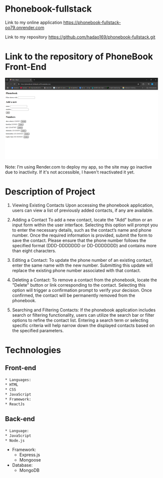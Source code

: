 # Phonebook-fullstack

Link to my online application https://phonebook-fullstack-oo79.onrender.com

Link to my repository https://github.com/hadao169/phonebook-fullstack.git

# Link to the repository of PhoneBook Front-End

![alt text](image.png)

Note: I’m using Render.com to deploy my app, so the site may go inactive due to inactivity. If it's not accessible, I haven't reactivated it yet.

# Description of Project

1. Viewing Existing Contacts
   Upon accessing the phonebook application, users can view a list of previously added contacts, if any are available.

2. Adding a Contact
   To add a new contact, locate the "Add" button or an input form within the user interface. Selecting this option will prompt you to enter the necessary details, such as the contact’s name and phone number. Once the required information is provided, submit the form to save the contact. Please ensure that the phone number follows the specified format (DDD-DDDDDDD or DD-DDDDDDD) and contains more than eight characters.

3. Editing a Contact:
   To update the phone number of an existing contact, enter the same name with the new number. Submitting this update will replace the existing phone number associated with that contact.

4. Deleting a Contact:
   To remove a contact from the phonebook, locate the "Delete" button or link corresponding to the contact. Selecting this option will trigger a confirmation prompt to verify your decision. Once confirmed, the contact will be permanently removed from the phonebook.

5. Searching and Filtering Contacts:
   If the phonebook application includes search or filtering functionality, users can utilize the search bar or filter options to refine the contact list. Entering a search term or selecting specific criteria will help narrow down the displayed contacts based on the specified parameters.

# Technologies
## Front-end
	* Languages:
  	* HTML
  	* CSS
  	* JavaScript
	* Framework:
  	* ReactJs
## Back-end
	* Language:
  	* JavaScript
  	* Node.js
  * Framework:
    * Express.js
    * Mongoose
  * Database:
    * MongoDB 

